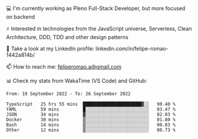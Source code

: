 💻 I'm currently working as Pleno Full-Stack Developer, but more focused on backend

⚡ Interested in technologies from the JavaScript universe, Serverless, Clean Architecture, DDD, TDD and other design patterns

👥 Take a look at my LinkedIn profile: linkedin.com/in/felipe-romao-1442a814b/

📫 How to reach me: feliperomao.a@gmail.com

📊 Check my stats from WakaTime (VS Code) and GitHub:

<!--START_SECTION:waka-->

```text
From: 19 September 2022 - To: 26 September 2022

TypeScript   25 hrs 55 mins  ██████████████████████▓░░   90.40 %
YAML         59 mins         █░░░░░░░░░░░░░░░░░░░░░░░░   03.47 %
JSON         34 mins         ▓░░░░░░░░░░░░░░░░░░░░░░░░   02.03 %
Docker       30 mins         ▒░░░░░░░░░░░░░░░░░░░░░░░░   01.80 %
Bash         14 mins         ▒░░░░░░░░░░░░░░░░░░░░░░░░   00.83 %
Other        12 mins         ▒░░░░░░░░░░░░░░░░░░░░░░░░   00.73 %
```

<!--END_SECTION:waka-->
